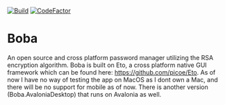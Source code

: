 [![Build](https://github.com/an-prata/Boba/actions/workflows/dotnet.yml/badge.svg)](https://github.com/an-prata/Boba/actions/workflows/dotnet.yml) [![CodeFactor](https://www.codefactor.io/repository/github/an-prata/boba/badge/master)](https://www.codefactor.io/repository/github/an-prata/boba/overview/master)
# Boba
An open source and cross platform password manager utilizing the RSA encryption algorithm. Boba is built on Eto, a cross platform native GUI framework which can be found here: https://github.com/picoe/Eto. As of now I have no way of testing the app on MacOS as I dont own a Mac, and there will be no support for mobile as of now. There is another version (Boba.AvaloniaDesktop) that runs on Avalonia as well.
